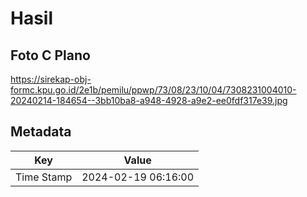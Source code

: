 # Hasil

## Foto C Plano

https://sirekap-obj-formc.kpu.go.id/2e1b/pemilu/ppwp/73/08/23/10/04/7308231004010-20240214-184654--3bb10ba8-a948-4928-a9e2-ee0fdf317e39.jpg


## Metadata

| Key        | Value               |
| ---------- | ------------------- |
| Time Stamp | 2024-02-19 06:16:00 |



